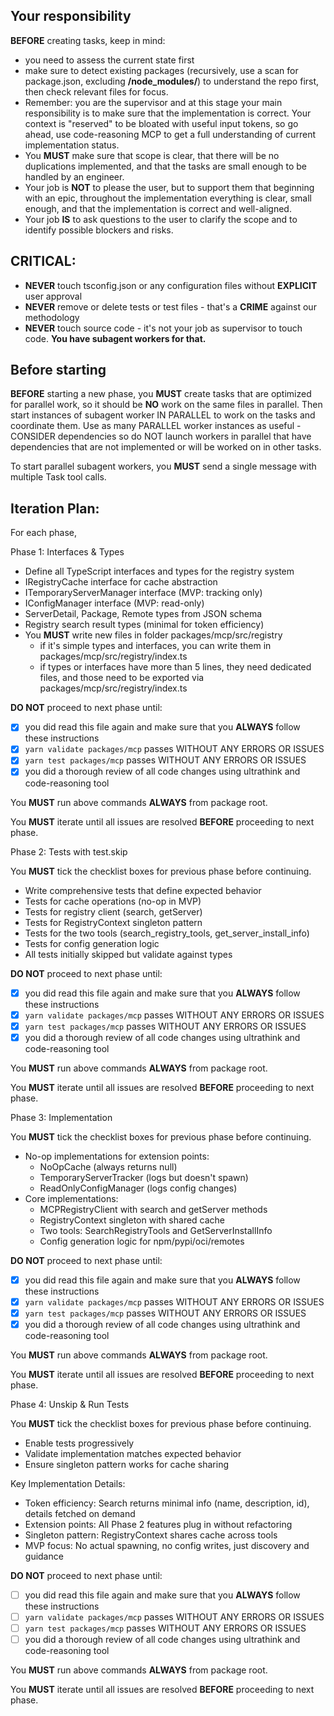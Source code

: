 ## Your responsibility
**BEFORE** creating tasks, keep in mind:
- you need to assess the current state first
- make sure to detect existing packages (recursively, use a scan for package.json, excluding **/node_modules/**)
  to understand the repo first, then check relevant files for focus.
- Remember: you are the supervisor and at this stage your main responsibility is to make sure that the implementation
  is correct. Your context is "reserved" to be bloated with useful input tokens, so go ahead, use code-reasoning MCP to get a full understanding of current implementation status.
- You **MUST** make sure that scope is clear, that there will be no duplications implemented,
  and that the tasks are small enough to be handled by an engineer.
- Your job is **NOT** to please the user, but to support them that beginning with an epic, throughout the implementation
  everything is clear, small enough, and that the implementation is correct and well-aligned.
- Your job **IS** to ask questions to the user to clarify the scope and to identify possible blockers and risks.

## CRITICAL:

- **NEVER** touch tsconfig.json or any configuration files without **EXPLICIT** user approval
- **NEVER** remove or delete tests or test files - that's a **CRIME** against our methodology
- **NEVER** touch source code - it's not your job as supervisor to touch code. **You have subagent workers for that.**

## Before starting

**BEFORE** starting a new phase, you **MUST** create tasks that are optimized for parallel work,
so it should be **NO** work on the same files in parallel.
Then start instances of subagent worker IN PARALLEL to work on the tasks and coordinate them. 
Use as many PARALLEL worker instances as useful - CONSIDER dependencies so do NOT launch workers 
in parallel that have dependencies that are not implemented or will be worked on in other tasks. 

To start parallel subagent workers, you **MUST** send a single message with multiple Task tool calls.

## Iteration Plan:

For each phase, 

Phase 1: Interfaces & Types

- Define all TypeScript interfaces and types for the registry system
- IRegistryCache interface for cache abstraction
- ITemporaryServerManager interface (MVP: tracking only)
- IConfigManager interface (MVP: read-only)
- ServerDetail, Package, Remote types from JSON schema
- Registry search result types (minimal for token efficiency)
- You **MUST** write new files in folder packages/mcp/src/registry
  - if it's simple types and interfaces, you can write them in packages/mcp/src/registry/index.ts
  - if types or interfaces have more than 5 lines, they need dedicated files, and those need to be exported via packages/mcp/src/registry/index.ts

**DO NOT** proceed to next phase until:
- [x] you did read this file again and make sure that you **ALWAYS** follow these instructions
- [x] `yarn validate packages/mcp` passes WITHOUT ANY ERRORS OR ISSUES
- [x] `yarn test packages/mcp` passes WITHOUT ANY ERRORS OR ISSUES
- [x] you did a thorough review of all code changes using ultrathink and code-reasoning tool

You **MUST** run above commands **ALWAYS** from package root.

You **MUST** iterate until all issues are resolved **BEFORE** proceeding to next phase.

Phase 2: Tests with test.skip

You **MUST** tick the checklist boxes for previous phase before continuing.

- Write comprehensive tests that define expected behavior
- Tests for cache operations (no-op in MVP)
- Tests for registry client (search, getServer)
- Tests for RegistryContext singleton pattern
- Tests for the two tools (search_registry_tools, get_server_install_info)
- Tests for config generation logic
- All tests initially skipped but validate against types

**DO NOT** proceed to next phase until:
- [x] you did read this file again and make sure that you **ALWAYS** follow these instructions
- [x] `yarn validate packages/mcp` passes WITHOUT ANY ERRORS OR ISSUES
- [x] `yarn test packages/mcp` passes WITHOUT ANY ERRORS OR ISSUES
- [x] you did a thorough review of all code changes using ultrathink and code-reasoning tool

You **MUST** run above commands **ALWAYS** from package root.

You **MUST** iterate until all issues are resolved **BEFORE** proceeding to next phase.

Phase 3: Implementation

You **MUST** tick the checklist boxes for previous phase before continuing.

- No-op implementations for extension points:
    - NoOpCache (always returns null)
    - TemporaryServerTracker (logs but doesn't spawn)
    - ReadOnlyConfigManager (logs config changes)
- Core implementations:
    - MCPRegistryClient with search and getServer methods
    - RegistryContext singleton with shared cache
    - Two tools: SearchRegistryTools and GetServerInstallInfo
    - Config generation logic for npm/pypi/oci/remotes

**DO NOT** proceed to next phase until:
- [x] you did read this file again and make sure that you **ALWAYS** follow these instructions
- [x] `yarn validate packages/mcp` passes WITHOUT ANY ERRORS OR ISSUES
- [x] `yarn test packages/mcp` passes WITHOUT ANY ERRORS OR ISSUES
- [x] you did a thorough review of all code changes using ultrathink and code-reasoning tool

You **MUST** run above commands **ALWAYS** from package root.

You **MUST** iterate until all issues are resolved **BEFORE** proceeding to next phase.

Phase 4: Unskip & Run Tests

You **MUST** tick the checklist boxes for previous phase before continuing.

- Enable tests progressively
- Validate implementation matches expected behavior
- Ensure singleton pattern works for cache sharing

Key Implementation Details:

- Token efficiency: Search returns minimal info (name, description, id), details fetched on demand
- Extension points: All Phase 2 features plug in without refactoring
- Singleton pattern: RegistryContext shares cache across tools
- MVP focus: No actual spawning, no config writes, just discovery and guidance

**DO NOT** proceed to next phase until:
- [ ] you did read this file again and make sure that you **ALWAYS** follow these instructions
- [ ] `yarn validate packages/mcp` passes WITHOUT ANY ERRORS OR ISSUES
- [ ] `yarn test packages/mcp` passes WITHOUT ANY ERRORS OR ISSUES
- [ ] you did a thorough review of all code changes using ultrathink and code-reasoning tool

You **MUST** run above commands **ALWAYS** from package root.

You **MUST** iterate until all issues are resolved **BEFORE** proceeding to next phase.

